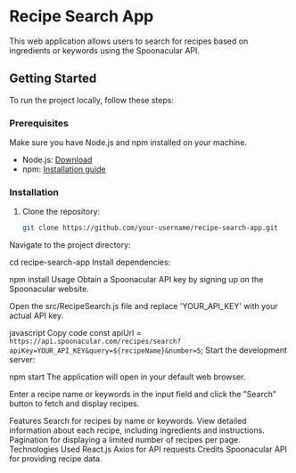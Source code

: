# Recipe Search App

This web application allows users to search for recipes based on ingredients or keywords using the Spoonacular API.

## Getting Started

To run the project locally, follow these steps:

### Prerequisites

Make sure you have Node.js and npm installed on your machine.

- Node.js: [Download](https://nodejs.org/)
- npm: [Installation guide](https://docs.npmjs.com/downloading-and-installing-node-js-and-npm)

### Installation

1. Clone the repository:

   ```bash
   git clone https://github.com/your-username/recipe-search-app.git
Navigate to the project directory:


cd recipe-search-app
Install dependencies:

npm install
Usage
Obtain a Spoonacular API key by signing up on the Spoonacular website.

Open the src/RecipeSearch.js file and replace 'YOUR_API_KEY' with your actual API key.

javascript
Copy code
const apiUrl = `https://api.spoonacular.com/recipes/search?apiKey=YOUR_API_KEY&query=${recipeName}&number=5`;
Start the development server:


npm start
The application will open in your default web browser.

Enter a recipe name or keywords in the input field and click the "Search" button to fetch and display recipes.

Features
Search for recipes by name or keywords.
View detailed information about each recipe, including ingredients and instructions.
Pagination for displaying a limited number of recipes per page.
Technologies Used
React.js
Axios for API requests
Credits
Spoonacular API for providing recipe data.
